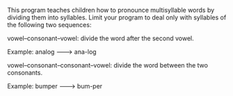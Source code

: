 This program teaches children how to pronounce multisyllable words by dividing them into syllables. Limit your program to deal only with syllables of the following two sequences:

vowel–consonant–vowel: divide the word after the second vowel.

Example: analog ---> ana-log
 
vowel–consonant–consonant–vowel: divide the word between the two consonants.

Example: bumper ---> bum-per
